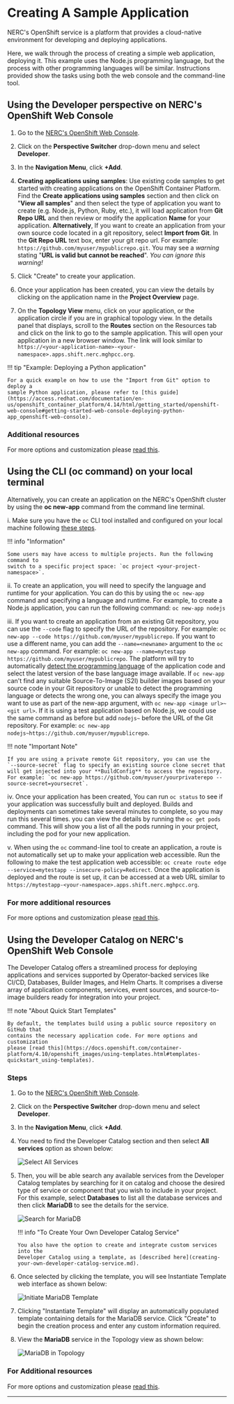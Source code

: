 # Creating A Sample Application

NERC's OpenShift service is a platform that provides a cloud-native environment
for developing and deploying applications.

Here, we walk through the process of creating a simple web application,
deploying it. This example uses the Node.js programming language, but the process
with other programming languages will be similar. Instructions provided show the
tasks using both the web console and the command-line tool.

## Using the Developer perspective on NERC's OpenShift Web Console

1. Go to the [NERC's OpenShift Web Console](https://console.apps.shift.nerc.mghpcc.org).

2. Click on the **Perspective Switcher** drop-down menu and select **Developer**.

3. In the **Navigation Menu**, click **+Add**.

4. **Creating applications using samples**: Use existing code samples to get started
   with creating applications on the OpenShift Container Platform. Find the
   **Create applications using samples** section and then click on "**View all samples**"
   and then select the type of application you want to create (e.g. Node.js, Python,
   Ruby, etc.), it will load application from **Git Repo URL** and then review or
   modify the application **Name** for your application.
   **Alternatively**, If you want to create an application from your own source code
   located in a git repository, select **Import from Git**. In the **Git Repo URL**
   text box, enter your git repo url. For example: `https://github.com/myuser/mypublicrepo.git`.
   You may see a _warning_ stating "**URL is valid but cannot be reached**". _You
   can ignore this warning!_

5. Click "Create" to create your application.

6. Once your application has been created, you can view the details by clicking
   on the application name in the **Project Overview** page.

7. On the **Topology View** menu, click on your application, or the application
   circle if you are in graphical topology view. In the details panel that displays,
   scroll to the **Routes** section on the Resources tab and click on the link to
   go to the sample application. This will open your application in a new browser
   window. The link will look similar to `https://<your-application-name>-<your-namespace>.apps.shift.nerc.mghpcc.org`.

!!! tip "Example: Deploying a Python application"

    For a quick example on how to use the "Import from Git" option to deploy a
    sample Python application, please refer to [this guide](https://access.redhat.com/documentation/en-us/openshift_container_platform/4.14/html/getting_started/openshift-web-console#getting-started-web-console-deploying-python-app_openshift-web-console).

### Additional resources

For more options and customization please [read this](https://docs.openshift.com/container-platform/4.10/applications/creating_applications/odc-creating-applications-using-developer-perspective.html).

## Using the CLI (oc command) on your local terminal

Alternatively, you can create an application on the NERC's OpenShift cluster by
using the **oc new-app** command from the command line terminal.

i. Make sure you have the `oc` CLI tool installed and configured on your local
machine following [these steps](../logging-in/setup-the-openshift-cli.md#first-time-usage).

!!! info "Information"

    Some users may have access to multiple projects. Run the following command to
    switch to a specific project space: `oc project <your-project-namespace>`.

ii. To create an application, you will need to specify the language and runtime
for your application. You can do this by using the `oc new-app` command and specifying
a language and runtime. For example, to create a Node.js application, you can run
the following command:
`oc new-app nodejs`

iii. If you want to create an application from an existing Git repository, you can
use the `--code` flag to specify the URL of the repository. For example:
`oc new-app --code https://github.com/myuser/mypublicrepo`. If you want to use a
different name, you can add the `--name=<newname>` argument to the `oc new-app` command.
For example: `oc new-app --name=mytestapp https://github.com/myuser/mypublicrepo`.
The platform will try to automatically [detect the programming language](https://docs.openshift.com/container-platform/4.10/applications/creating_applications/creating-applications-using-cli.html#language-detection)
of the application code and select the latest version of the base language image
available. If `oc new-app` can't find any suitable Source-To-Image (S2I) builder
images based on your source code in your Git repository or unable to detect the programming
language or detects the wrong one, you can always specify the image you want to use
as part of the new-app argument, with `oc new-app <image url>~<git url>`. If it is
using a test application based on Node.js, we could use the same command as before
but add `nodejs~` before the URL of the Git repository.
For example: `oc new-app nodejs~https://github.com/myuser/mypublicrepo`.

!!! note "Important Note"

    If you are using a private remote Git repository, you can use the
    `--source-secret` flag to specify an existing source clone secret that
    will get injected into your **BuildConfig** to access the repository.
    For example: `oc new-app https://github.com/myuser/yourprivaterepo --source-secret=yoursecret`.

iv. Once your application has been created, You can run `oc status` to see if your
application was successfully built and deployed. Builds and deployments can sometimes
take several minutes to complete, so you may run this several times. you can view
the details by running the `oc get pods` command. This will show you a list of all
the pods running in your project, including the pod for your new application.

v. When using the `oc` command-line tool to create an application, a route is not
automatically set up to make your application web accessible. Run the following
to make the test application web accessible:
`oc create route edge --service=mytestapp --insecure-policy=Redirect`.
Once the application is deployed and the route is set up, it can be accessed at
a web URL similar to `https://mytestapp-<your-namespace>.apps.shift.nerc.mghpcc.org`.

### For more additional resources

For more options and customization please [read this](https://docs.openshift.com/container-platform/4.10/applications/creating_applications/creating-applications-using-cli.html).

## Using the Developer Catalog on NERC's OpenShift Web Console

The Developer Catalog offers a streamlined process for deploying applications
and services supported by Operator-backed services like CI/CD, Databases, Builder
Images, and Helm Charts. It comprises a diverse array of application components,
services, event sources, and source-to-image builders ready for integration into
your project.

!!! note "About Quick Start Templates"

    By default, the templates build using a public source repository on GitHub that
    contains the necessary application code. For more options and customization
    please [read this](https://docs.openshift.com/container-platform/4.10/openshift_images/using-templates.html#templates-quickstart_using-templates).

### Steps

1.  Go to the [NERC's OpenShift Web Console](https://console.apps.shift.nerc.mghpcc.org).

2.  Click on the **Perspective Switcher** drop-down menu and select **Developer**.

3.  In the **Navigation Menu**, click **+Add**.

4.  You need to find the Developer Catalog section and then select **All services**
    option as shown below:

    ![Select All Services](images/select-service-catalog.png)

5.  Then, you will be able search any available services from the Developer Catalog
    templates by searching for it on catalog and choose the desired type of service
    or component that you wish to include in your project. For this example, select
    **Databases** to list all the database services and then click **MariaDB** to
    see the details for the service.

    ![Search for MariaDB](images/search-mariadb-database.png)

    !!! info "To Create Your Own Developer Catalog Service"

        You also have the option to create and integrate custom services into the
        Developer Catalog using a template, as [described here](creating-your-own-developer-catalog-service.md).

6.  Once selected by clicking the template, you will see Instantiate Template web
    interface as shown below:

    ![Initiate MariaDB Template](images/initiate-mariadb-template.png)

7.  Clicking "Instantiate Template" will display an automatically populated
    template containing details for the MariaDB service. Click "Create" to begin
    the creation process and enter any custom information required.

8.  View the **MariaDB** service in the Topology view as shown below:

    ![MariaDB in Topology](images/mariadb-in-topology.png)

### For Additional resources

For more options and customization please [read this](https://docs.openshift.com/container-platform/4.10/applications/creating_applications/odc-creating-applications-using-developer-perspective.html#odc-using-the-developer-catalog-to-add-services-or-components_odc-creating-applications-using-developer-perspective).

---
